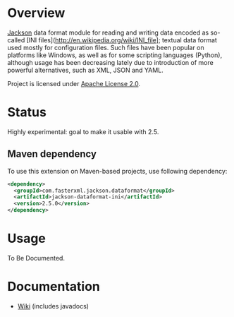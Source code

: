 # Overview

[Jackson](/FasterXML/jackson) data format module for reading and writing data encoded as so-called
[INI files](http://en.wikipedia.org/wiki/INI_file]; textual data format used mostly for
configuration files. Such files have been popular on platforms like Windows, as well as for
some scripting languages (Python), although usage has been decreasing lately due to introduction
of more powerful alternatives, such as XML, JSON and YAML.

Project is licensed under [Apache License 2.0](http://www.apache.org/licenses/LICENSE-2.0.txt).

# Status

Highly experimental: goal to make it usable with 2.5.

## Maven dependency

To use this extension on Maven-based projects, use following dependency:

```xml
<dependency>
  <groupId>com.fasterxml.jackson.dataformat</groupId>
  <artifactId>jackson-dataformat-ini</artifactId>
  <version>2.5.0</version>
</dependency>
```

# Usage

To Be Documented.

# Documentation

* [Wiki](../../wiki) (includes javadocs)
